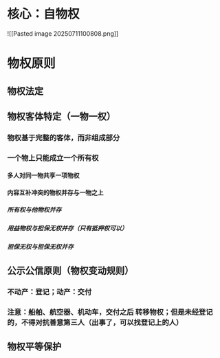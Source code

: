 # 核心：自物权
![[Pasted image 20250711100808.png]]
# 物权原则
## 物权法定
## 物权客体特定（一物一权）
### 物权基于完整的客体，而非组成部分
### 一个物上只能成立一个所有权
#### 多人对同一物共享一项物权
#### 内容互补冲突的物权并存与一物之上
##### 所有权与他物权并存
##### 用益物权与担保无权并存（只有抵押权可以）
##### 担保无权与担保无权并存
## 公示公信原则（物权变动规则）
### 不动产：登记；动产：交付
### 注意：船舶、航空器、机动车，交付之后 转移物权；但是未经登记的，不得对抗善意第三人（出事了，可以找登记上的人）
## 物权平等保护